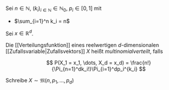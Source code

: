 Sei $n \in \mathbb{N}$, $(k_i)_{i \in \mathbb{N}} \in \mathbb{N}_0$, $p_i \in [0, 1]$ mit
- $\sum_{i=1}^n k_i = n$

Sei $x \in \mathbb{R}^d$.

Die [[Verteilungsfunktion]] eines reelwertigen $d$-dimensionalen [[Zufallsvariable|Zufallsvektors]] $X$ heißt *multinomialverteilt*, falls

$$
	P(X_1 = x_1, \dots, X_d = x_d) = \frac{n!}{\Pi_{n=1}^dk_i!}\Pi_{i=1}^dp_i^{k_i}
$$

Schreibe $X \sim \mathfrak{M}(n, p_1, \dots, p_d)$
